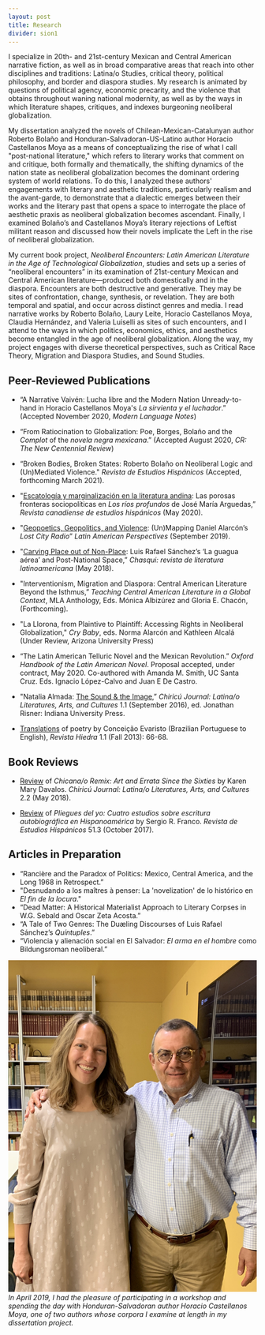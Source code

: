 ```yaml
---
layout: post
title: Research
divider: sion1
---
```


I specialize in 20th- and 21st-century Mexican and Central American narrative fiction, as well as in broad comparative areas 
that reach into other disciplines and traditions: Latina/o Studies, critical theory, political philosophy, and border and 
diaspora studies. My research is animated by questions of political agency, economic precarity, and the violence that obtains 
throughout waning national modernity, as well as by the ways in which literature shapes, critiques, and indexes burgeoning 
neoliberal globalization.

My dissertation analyzed the novels of Chilean-Mexican-Catalunyan author Roberto Bolaño and Honduran-Salvadoran-US-Latino 
author Horacio Castellanos Moya as a means of conceptualizing the rise of what I call "post-national literature," which refers 
to literary works that comment on and critique, both formally and thematically, the shifting dynamics of the 
nation state as neoliberal globalization becomes the dominant ordering system of world relations. To do this, I analyzed 
these authors' engagements with literary and aesthetic traditions, particularly realism and the avant-garde, to demonstrate that 
a dialectic emerges between their works and the literary past that opens a space to interrogate the place of 
aesthetic praxis as neoliberal globalization becomes ascendant. Finally, I examined Bolaño’s and Castellanos Moya’s literary rejections of Leftist militant reason and discussed how their novels implicate the Left in the rise of neoliberal globalization. 

My current book project, _Neoliberal Encounters: Latin American Literature in the Age of Technological Globalization_, studies and sets up a series of “neoliberal encounters” in its examination of 21st-century Mexican and Central American literature—produced both domestically and in the diaspora. Encounters are both destructive and generative. They may be sites of confrontation, change, synthesis, or revelation. They are both temporal and spatial, and occur across distinct genres and media. I read narrative works by Roberto Bolaño, Laury Leite, Horacio Castellanos Moya, Claudia Hernández, and Valeria Luiselli as sites of such encounters, and I attend to the ways in which politics, economics, ethics, and aesthetics become entangled in the age of neoliberal globalization. Along the way, my project engages with diverse theoretical perspectives, such as Critical Race Theory, Migration and Diaspora Studies, and Sound Studies.


## Peer-Reviewed Publications


* “A Narrative Vaivén: Lucha libre and the Modern Nation Unready-to-hand in Horacio Castellanos Moya's _La sirvienta y el luchador_.” (Accepted November 2020, _Modern Language Notes_)

* “From Ratiocination to Globalization: Poe, Borges, Bolaño and the _Complot_ of the _novela negra mexicana_.” (Accepted August 2020, _CR: The New Centennial Review_)

* “Broken Bodies, Broken States: Roberto Bolaño on Neoliberal Logic and (Un)Mediated Violence." _Revista de Estudios Hispánicos_ (Accepted, forthcoming March 2021).

* "[Escatología y marginalización en la literatura andina](https://www.academia.edu/43119108/Escatolog%C3%ADa_y_marginalización_en_la_literatura_andina_las_porosas_fronteras_sociopol%C3%ADticas_en_Los_r%C3%ADos_profundos_de_José_Mar%C3%ADa_Arguedas): Las porosas fronteras sociopolíticas en _Los ríos profundos_ de José María Arguedas,” _Revista canadiense de estudios hispánicos_ (May 2020).

* "[Geopoetics, Geopolitics, and Violence](https://www.academia.edu/40263382/Geopoetics_Geopolitics_and_Violence_Un_Mapping_Daniel_Alarcóns_Lost_City_Radio): (Un)Mapping Daniel Alarcón’s _Lost City Radio_” _Latin American Perspectives_ (September 2019).

* "[Carving Place out of Non-Place](https://www.academia.edu/39790659/Carving_Place_out_of_Non-Place_Luis_Rafael_Sánchez_s_La_guagua_aérea_and_Postnational_Space): Luis Rafael Sánchez’s ‘La guagua aérea’ and Post-National Space,” _Chasqui: revista de literatura latinoamericana_ (May 2018).

* "Interventionism, Migration and Diaspora: Central American Literature Beyond the Isthmus,” _Teaching Central American Literature in a Global Context_, MLA Anthology, Eds. Mónica Albizúrez and Gloria E. Chacón, (Forthcoming).

* "La Llorona, from Plaintive to Plaintiff: Accessing Rights in Neoliberal Globalization," _Cry Baby_, eds. Norma Alarcón and Kathleen Alcalá (Under Review, Arizona University Press)

* “The Latin American Telluric Novel and the Mexican Revolution.” _Oxford Handbook of the Latin American Novel_. Proposal accepted, under contract, May 2020. Co-authored with Amanda M. Smith, UC Santa Cruz. Eds. Ignacio López-Calvo and Juan E De Castro.

* "Natalia Almada: [The Sound & the Image](https://muse.jhu.edu/article/633332),” _Chiricú Journal: Latina/o Literatures, Arts, and Cultures_ 1.1 (September 2016), ed. Jonathan Risner: Indiana University Press.

* [Translations](https://www.hiedramagazine.com/conceicao-evaristo) of poetry by Conceição Evaristo (Brazilian Portuguese to English), _Revista Hiedra_ 1.1 (Fall 2013): 66-68.


## Book Reviews
* [Review](https://muse.jhu.edu/article/697754) of _Chicana/o Remix: Art and Errata Since the Sixties_ by Karen Mary Davalos. _Chiricú Journal: Latina/o Literatures, Arts, and Cultures_ 2.2 (May 2018).

* [Review](https://muse.jhu.edu/article/679167) of _Pliegues del yo: Cuatro estudios sobre escritura autobiográfica en Hispanoamérica_ by Sergio R. Franco. _Revista de Estudios Hispánicos_ 51.3 (October 2017).


## Articles in Preparation
* “Rancière and the Paradox of Politics: Mexico, Central America, and the Long 1968 in Retrospect.”
* "Desnudando a los maîtres à penser: La 'novelization' de lo histórico en _El fin de la locura_."
* “Dead Matter: A Historical Materialist Approach to Literary Corpses in W.G. Sebald and Oscar Zeta Acosta.”
* “A Tale of Two Genres: The Duæling Discourses of Luis Rafael Sánchez’s _Quíntuples_.”
* “Violencia y alienación social en El Salvador: _El arma en el hombre_ como Bildungsroman neoliberal.”

![](assets/images/HCMApril2019.jpg)
_In April 2019, I had the pleasure of participating in a workshop and spending the day with Honduran-Salvadoran author Horacio Castellanos Moya, one of two authors whose corpora I examine at length in my dissertation project._
